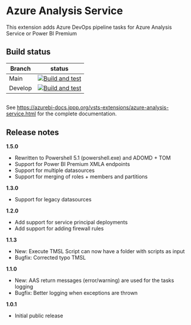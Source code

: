 # Azure Analysis Service

This extension adds Azure DevOps pipeline tasks for Azure Analysis Service or Power BI Premium

## Build status

| Branch  | status                                                                                                                                                                                                                           |
| ------- | -------------------------------------------------------------------------------------------------------------------------------------------------------------------------------------------------------------------------------- |
| Main    | [![Build and test](https://github.com/liprec/vsts-release-aas/workflows/Build%20and%20test/badge.svg?branch=main)](https://github.com/liprec/vsts-release-aas/actions?query=branch%3Amain+workflow%3A%22Build+and+test%22)       |
| Develop | [![Build and test](https://github.com/liprec/vsts-release-aas/workflows/Build%20and%20test/badge.svg?branch=develop)](https://github.com/liprec/vsts-release-aas/actions?query=branch%3Adevelop+workflow%3A%22Build+and+test%22) |

## 

See https://azurebi-docs.jppp.org/vsts-extensions/azure-analysis-service.html for the complete documentation.

## Release notes

**1.5.0**
- Rewritten to Powershell 5.1 (powershell.exe) and ADOMD + TOM
- Support for Power BI Premium XMLA endpoints
- Support for multiple datasources
- Support for merging of roles + members and partitions

**1.3.0**
- Support for legacy datasources

**1.2.0**
- Add support for service principal deployments
- Add support for adding firewall rules

**1.1.3**
- New: Execute TMSL Script can now have a folder with scripts as input
- Bugfix: Corrected typo TMSL

**1.1.0**
- New: AAS return messages (error/warning) are used for the tasks logging
- Bugfix: Better logging when exceptions are thrown

**1.0.1**
- Initial public release